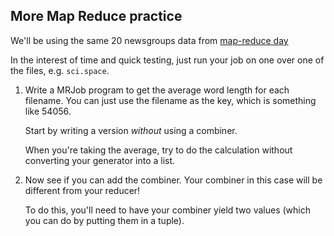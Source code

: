 ## More Map Reduce practice

We'll be using the same 20 newsgroups data from [map-reduce day](https://github.com/gSchool/dsi-map-reduce/blob/master/individual.md)

In the interest of time and quick testing, just run your job on one over one of the files, e.g. `sci.space`.

1. Write a MRJob program to get the average word length for each filename. You can just use the filename as the key, which is something like 54056.

    Start by writing a version *without* using a combiner.

    When you're taking the average, try to do the calculation without converting your generator into a list.

2. Now see if you can add the combiner. Your combiner in this case will be different from your reducer!

    To do this, you'll need to have your combiner yield two values (which you can do by putting them in a tuple).
